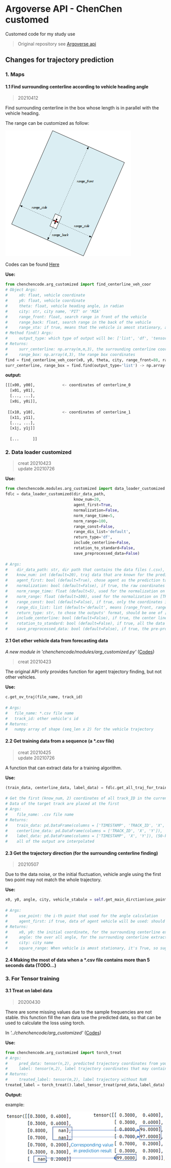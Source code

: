 # Argoverse API - ChenChen customed

Customed code for my study use
> Original repository see [Argoverse api](https://github.com/argoai/argoverse-api)

## Changes for trajectory prediction

### 1. Maps

#### 1.1 Find surrounding centerline according to vehicle heading angle

> 20210412

Find surrounding centerline in the box whose length is in parallel with the vehicle heading.

The range can be customized as follow:

![](images/find_centerline.png)

Codes can be found [Here](chenchencode/arg_customized.py)

**Use:**

``` python
from chenchencode.arg_customized import find_centerline_veh_coor
# Object Args:
#     x0: float, vehicle coordinate
#     y0: float, vehicle coordinate
#     theta: float, vehicle heading angle, in radian
#     city: str, city name, 'PIT' or 'MIA'
#     range_front: float, search range in front of the vehicle
#     range_back: float, search range in the back of the vehicle
#     range_sta: if true, means that the vehicle is amost stationary, all the range value will be set to 20
# Method find() Args:
#     output_type: which type of output will be: ['list', 'df', 'tensor']
# Returns:
#     surr_centerline: np.array(m,m,3), the surrounding centerline coordinates
#     range_box: np.array(4,3), the range box coordinates
find = find_centerline_veh_coor(x0, y0, theta, city, range_front=80, range_back=20, range_side=30, range_sta=False)
surr_centerline, range_box = find.find(output_type='list') -> np.array(n,m,3), np.array(4,2)
```

**output:**

``` python
[[[x00, y00],            <- coordinates of centerline_0
  [x01, y01],
  [..., ...],
  [x0i, y0i]],
  
 [[x10, y10],            <- coordinates of centerline_1
  [x11, y11],
  [..., ...],
  [x1j, y1j]]
  
  [...      ]]
```

### 2. Data loader customized

> creat  20210423   
> update 20210726  

**Use:**

``` python
from chenchencode.modules.arg_customized import data_loader_customized
fdlc = data_loader_customized(dir_data_path,
                              know_num=20,
                              agent_first=True,
                              normalization=False,
                              norm_range_time=5,
                              norm_range=100,
                              range_const=False,
                              range_dis_list='default',
                              return_type='df',
                              include_centerline=False,
                              rotation_to_standard=False,
                              save_preprocessed_data=False)

# Args:
#    dir_data_path: str, dir path that contains the data files (.csv), example:'../forecasting_sample/data'
#    know_num: int (default=20), traj data that are known for the prediction
#    agent_first: bool (default=True), chose agent as the prediction target, else AV
#    normalization: bool (default=False), if true, the raw coordinates will be normalized to nearly [0,1] using the norm_range
#    norm_range_time: float (default=5), used for the normalization on TIMESTAMP
#    norm_range: float (default=100), used for the normalization on [TRACKID,X,Y]. points whose distance between the first point of agent/AV is equal to norm_range, then it will map to 1
#    range_const: bool (default=False), if true, only the coordinates in the range_dis_list are extracted, and range_dis_list is needed
#    range_dis_list: list (default='default', means [range_front, range_back, range_side]=[80, 20, 30], as in 'find_centerline_veh_coor'), the range used in finding surrounding centerline
#    return_type: str, to chose the outputs' format, should be one of [dataframe, array, tensor, list[tensor]]
#    include_centerline: bool (default=False), if true, the center line will be found.
#    rotation_to_standard: bool (default=False), if true, all the data (traj and centerline) will be rotated to make the ego vehicle drive from south to north
#    save_preprocessed_data: bool (default=False), if true, the pre-processed data will be saved to '../forecasting_sample/preprocess_data' folder
```

#### 2.1 Get other vehicle data from forecasting data

*A new module in 'chenchencode/modules/arg_customized.py'* ([Codes](chenchencode/modules/arg_customized.py))

> creat  20210423 

The original API only provides function for agent trajectory finding, but not other vehicles.

**Use:**

``` python
c.get_ov_traj(file_name, track_id)

# Args:
#   file_name: *.csv file name
#   track_id: other vehicle's id
# Returns:
#   numpy array of shape (seq_len x 2) for the vehicle trajectory
```

#### 2.2 Get training data from a sequence (a *.csv file)

> creat 20210425  
> update 20210726

A function that can extract data for a training algorithm.

**Use:**

``` python
(train_data, centerline_data, label_data) = fdlc.get_all_traj_for_train(r'4791.csv')

# Get the first (know_num, 2) coordinates of all track_ID in the current sequence for the use of trajectory prediction
# Data of the target track are placed at the first
# Args:
#    file_name: .csv file name
# Returns:
#    train_data: pd.DataFrame(columns = ['TIMESTAMP', 'TRACK_ID', 'X', 'Y']), n*2
#    centerline_data: pd.DataFrame(columns = ['TRACK_ID', 'X', 'Y']),
#    label_data: pd.DataFrame(columns = ['TIMESTAMP', 'X', 'Y']), (50-know_num)*2 ,order is in scending time
#    all of the output are interpolated
```

#### 2.3 Get the trajectory direction (for the surrounding centerline finding)

> 20210507

Due to the data noise, or the initial fluctuation, vehicle angle using the first two point may not match the whole
trajectory.

**Use:**

``` python
x0, y0, angle, city, vehicle_stabale = self.get_main_dirction(use_point=10)

# Args:
#     use_point: the i-th point that used for the angle calculation
#     agent_first: if true, data of agent vehicle will be used: should be the same as that in get_all_traj_for_train
# Returns:
#     x0, y0: the initial coordinate, for the surrounding centerline extraction
#     angle: the over all angle, for the surrounding centerline extraction
#     city: city name
#     square_range: When vehicle is amost stationary, it's True, so suggest range_sta=True in finding surrounding centerline
```

#### 2.4 Making the most of data when a *.csv file contains more than 5 seconds data (TODO...)

### 3. For Tensor training

#### 3.1 Treat on label data

> 20200430

There are some missing values due to the sample frequencies are not stable. this function fill the nan data use the
predicted data, so that can be used to calculate the loss using torch.

In *'../chenchencode/arg_customized'* ([Codes](chenchencode/arg_customized.py))

**Use:**

``` python
from chenchencode.arg_customized import torch_treat
# Args:
#     pred_data: tensor(n,2), predicted trajectory coordinates from your algorithm
#     label: tensor(m,2), label trajectory coordinates that may contains NaN
# Returns:
#     treated_label: tensor(m,2), label trajectory without NaN
treated_label = torch_treat().label_tensor_treat(pred_data,label_data) -> label data (tensor)
```

**Output:**

example:

<img src="images/tensor_treat.png" width="500">
